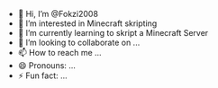 - 👋 Hi, I’m @Fokzi2008
- 👀 I’m interested in Minecraft skripting
- 🌱 I’m currently learning to skript a Minecraft Server
- 💞️ I’m looking to collaborate on ...
- 📫 How to reach me ...
- 😄 Pronouns: ...
- ⚡ Fun fact: ...

<!---
Fokzi2008/Fokzi2008 is a ✨ special ✨ repository because its `README.md` (this file) appears on your GitHub profile.
You can click the Preview link to take a look at your changes.
--->
